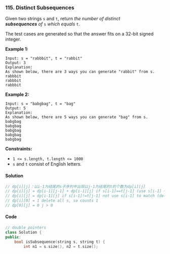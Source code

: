 ### 115. Distinct Subsequences

Given two strings `s` and `t`, return *the number of distinct*  ***subsequences*** *of* `s` *which equals* `t`.

The test cases are generated so that the answer fits on a 32-bit signed integer.

**Example 1:**

```
Input: s = "rabbbit", t = "rabbit"
Output: 3
Explanation:
As shown below, there are 3 ways you can generate "rabbit" from s.
rabbbit
rabbbit
rabbbit
```

**Example 2:**

```
Input: s = "babgbag", t = "bag"
Output: 5
Explanation:
As shown below, there are 5 ways you can generate "bag" from s.
babgbag
babgbag
babgbag
babgbag
babgbag
```

**Constraints:**

- `1 <= s.length, t.length <= 1000`
- `s` and `t` consist of English letters.

#### Solution

```cpp
// dp[i][j]：以i-1为结尾的s子序列中出现以j-1为结尾的t的个数为dp[i][j]
// dp[i][j] = dp[i-1][j-1] + dp[i-1][j] if s[i-1]==t[j-1] (use s[i-1] + not use s[i-1], like s="bagg"  t="bag", use s[3] counts 1, use s[2] counts 1)
// dp[i][j] = dp[i-1][j] if s[i-1]!=t[j-1] not use s[i-1] to match (delete s[i-1], like s="bags", t="bag")
// dp[i][0] = 1 delete all s, so counts 1
// dp[0][j] = 0 j > 0
```

#### Code

```cpp
// double pointers
class Solution {
public:
    bool isSubsequence(string s, string t) {
        int n1 = s.size(), n2 = t.size();

```
